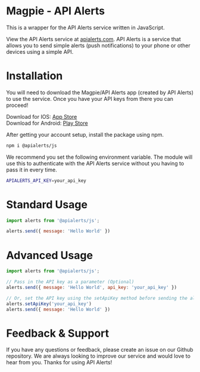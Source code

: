 # Magpie - API Alerts

This is a wrapper for the API Alerts service written in JavaScript.

View the API Alerts service at [apialerts.com](https://apialerts.com). API Alerts is a service that allows you to send simple alerts (push notifications) to your phone or other devices using a simple API.
  
# Installation 

You will need to download the Magpie/API Alerts app (created by API Alerts) to use the service. Once you have your API keys from there you can proceed!

Download for IOS: [App Store](https://apps.apple.com/us/app/magpie-api-alerts/id6476410789)\
Download for Android: [Play Store](https://play.google.com/store/apps/details?id=com.apialerts) 

After getting your account setup, install the package using npm.

```bash
npm i @apialerts/js
```

We recommend you set the following environment variable. The module will use this to authenticate with the API Alerts service without you having to pass it in every time.

```bash
APIALERTS_API_KEY=your_api_key 
```

# Standard Usage 

```javascript
import alerts from '@apialerts/js';

alerts.send({ message: 'Hello World' })
``` 

# Advanced Usage 

```javascript
import alerts from '@apialerts/js';

// Pass in the API key as a parameter (Optional)
alerts.send({ message: 'Hello World', api_key: 'your_api_key' })

// Or, set the API key using the setApiKey method before sending the alert
alerts.setApiKey('your_api_key')
alerts.send({ message: 'Hello World' })
``` 

# Feedback & Support

If you have any questions or feedback, please create an issue on our Github repository. We are always looking to improve our service and would love to hear from you. Thanks for using API Alerts!








